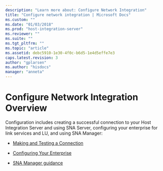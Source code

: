 ```yaml
---
description: "Learn more about: Configure Network Integration"
title: "Configure network integration | Microsoft Docs"
ms.custom: ""
ms.date: "01/03/2018"
ms.prod: "host-integration-server"
ms.reviewer: ""
ms.suite: ""
ms.tgt_pltfrm: ""
ms.topic: "article"
ms.assetid: debc5910-1e30-4f0c-b6d5-1e4d5effe7e3
caps.latest.revision: 3
author: "gplarsen"
ms.author: "hisdocs"
manager: "anneta"
---
```

# Configure Network Integration Overview

Configuration includes creating a successful connection to your Host Integration Server and using SNA Server, configuring your enterprise for link services and LU, and using SNA Manager: 

-  [Making and Testing a Connection](../core/making-and-testing-a-connection2.md)  

-  [Configuring Your Enterprise](../core/configuring-your-enterprise1.md)  

-  [SNA Manager guidance](../core/sna-manager-help1.md)

